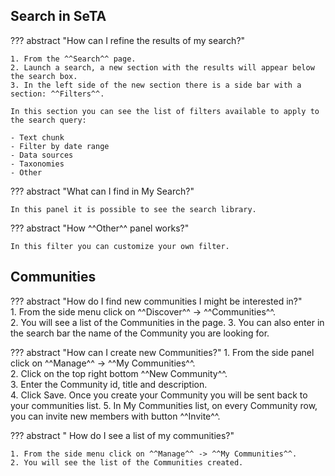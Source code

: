 ## Search in SeTA 

??? abstract "How can I refine the results of my search?" 
        
    1. From the ^^Search^^ page.  
    2. Launch a search, a new section with the results will appear below the search box.  
    3. In the left side of the new section there is a side bar with a section: ^^Filters^^. 

    In this section you can see the list of filters available to apply to the search query: 

    - Text chunk 
    - Filter by date range 
    - Data sources 
    - Taxonomies 
    - Other 

??? abstract "What can I find in My Search?" 
        
    In this panel it is possible to see the search library.

??? abstract "How ^^Other^^ panel works?" 
                        
    In this filter you can customize your own filter.


## Communities 

??? abstract "How do I find new communities I might be interested in?"                
    1. From the side menu click on ^^Discover^^ -> ^^Communities^^.  
    2. You will see a list of the Communities in the page.
    3. You can also enter in the search bar the name of the Community you are looking for. 


??? abstract "How can I create new Communities?" 
    1. From the side panel click on ^^Manage^^ -> ^^My Communities^^.  
    2. Click on the top right bottom ^^New Community^^.  
    3. Enter the Community id, title and description.  
    4. Click Save. Once you create your Community you will be sent back to your communities list. 
    5. In My Communities list, on every Community row,  you can invite new members with button ^^Invite^^.

??? abstract " How do I see a list of my communities?" 
                     
    1. From the side menu click on ^^Manage^^ -> ^^My Communities^^.  
    2. You will see the list of the Communities created.

 


